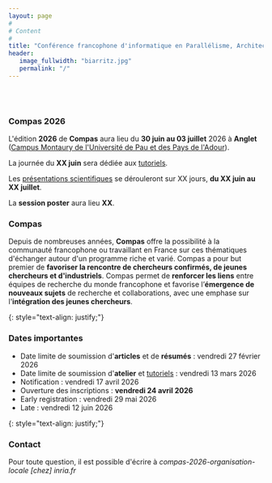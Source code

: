 ```yaml
---
layout: page
#
# Content
#
title: "Conférence francophone d'informatique en Parallélisme, Architecture et Système (COMPAS 2026)"
header:
   image_fullwidth: "biarritz.jpg"
   permalink: "/"
---
```



<BR>&nbsp;<BR>

### Compas 2026

L'édition **2026** de **Compas** aura lieu du **30 juin au 03 juillet**
2026 à **Anglet** ([Campus Montaury de l'Université de Pau et des Pays de l'Adour](venue)).

La journée du **XX juin** sera dédiée aux [tutoriels](tutoriels).

Les [présentations scientifiques](programme) se dérouleront sur XX jours, **du XX juin au XX juillet**.

La **session poster** aura lieu **XX**.

### Compas

Depuis de nombreuses années, **Compas** offre la possibilité à la
communauté francophone ou travaillant en France sur ces thématiques
d'échanger autour d'un programme riche et varié. Compas a pour but
premier de **favoriser la rencontre de chercheurs confirmés, de jeunes
chercheurs et d'industriels**. Compas permet de **renforcer les
liens** entre équipes de recherche du monde francophone et favorise
l’**émergence de nouveaux sujets** de recherche et collaborations,
avec une emphase sur l'**intégration des jeunes chercheurs**.

{: style="text-align: justify;"}


### Dates importantes

* Date limite de soumission d'**articles** et de **résumés** : vendredi 27 février 2026
* Date limite de soumission d'**atelier** et [tutoriels](tutoriels) : vendredi 13 mars 2026
* Notification : vendredi 17 avril 2026
* Ouverture des inscriptions : **vendredi 24 avril 2026**
* Early registration : vendredi 29 mai 2026
* Late : vendredi 12 juin 2026 

{: style="text-align: justify;"}


### Contact

Pour toute question, il est possible d'écrire à
*compas-2026-organisation-locale [chez] inria.fr*

